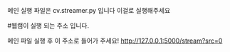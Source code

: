 메인 실행 파일은
cv.streamer.py  입니다 이걸로 실행해주세요

#웹캠이 실행 되는 주소 입니다.

메인 파일 실행 후 이 주소로 들어가 주세요!
http://127.0.0.1:5000/stream?src=0
